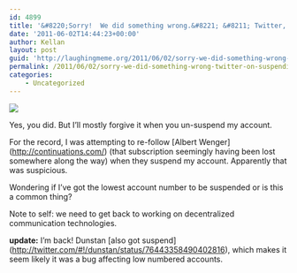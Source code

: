 ```yaml
---
id: 4899
title: '&#8220;Sorry!  We did something wrong.&#8221; &#8211; Twitter, on suspending my account.'
date: '2011-06-02T14:44:23+00:00'
author: Kellan
layout: post
guid: 'http://laughingmeme.org/2011/06/02/sorry-we-did-something-wrong-twitter-on-suspending-my-account/'
permalink: /2011/06/02/sorry-we-did-something-wrong-twitter-on-suspending-my-account/
categories:
    - Uncategorized
---
```


[![](http://farm6.static.flickr.com/5228/5791093751_f0316710e1.jpg)](http://www.flickr.com/photos/kellan/5791093751/ "photo sharing")

Yes, you did. But I’ll mostly forgive it when you un-suspend my account.

For the record, I was attempting to re-follow \[Albert Wenger\](http://continuations.com/) (that subscription seemingly having been lost somewhere along the way) when they suspend my account. Apparently that was suspicious.

Wondering if I’ve got the lowest account number to be suspended or is this a common thing?

Note to self: we need to get back to working on decentralized communication technologies.

**update:** I’m back! Dunstan \[also got suspend\](http://twitter.com/#!/dunstan/status/76443358490402816), which makes it seem likely it was a bug affecting low numbered accounts.